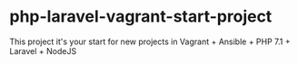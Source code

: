 # php-laravel-vagrant-start-project
This project it's your start for new projects in Vagrant + Ansible + PHP 7.1 + Laravel + NodeJS
